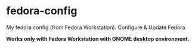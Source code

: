 # fedora-config
My fedora config (from Fedora Workstation). Configure & Update Fedora

**Works only with Fedora Workstation with GNOME desktop environment.**
